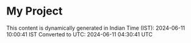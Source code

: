 # My Project

This content is dynamically generated in Indian Time (IST): 2024-06-11 10:00:41 IST
Converted to UTC: 2024-06-11 04:30:41 UTC
